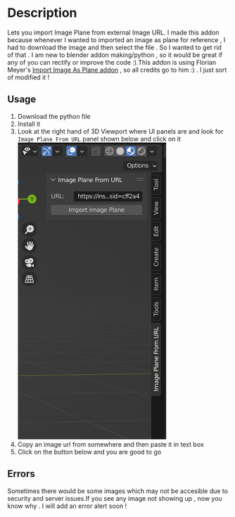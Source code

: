 # Description
Lets you import Image Plane from external Image URL. I made this addon because whenever I wanted to imported an image as plane for reference  , I had to download the image and then select the file . So I wanted to get rid of that . I am new to blender addon making/python , so it would be great if any of you can rectify or improve the code :).This addon is using Florian Meyer's [Import Image As Plane addon](https://github.com/sobotka/blender-addons/blob/master/io_import_images_as_planes.py) , so all credits go to him :) . I just sort  of modified it !


## Usage
1. Download the python file
2. Install it
3. Look at the right hand of 3D Viewport where UI panels are and look for `Image Plane From URL` panel shown below and click on it
 ![This is an image](https://github.com/sougataghar477/Import-Image-Plane-From-URL/blob/main/urlImage.PNG?raw=true)
5. Copy an image url from somewhere and then paste it in text box
6. Click on the button below and you are good to go

## Errors
Sometimes there would be some images which may not be accesible due to security and server issues.If you see any image not showing up , now you know why . I will add an error alert soon ! 
